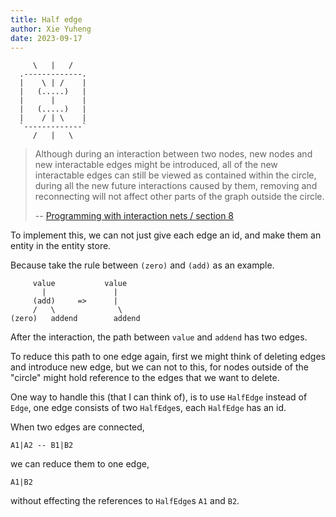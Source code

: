 ```yaml
---
title: Half edge
author: Xie Yuheng
date: 2023-09-17
---
```


```
     \   |   /
  .-------------.
  |    \ | /    |
  |   (.....)   |
  |      |      |
  |   (.....)   |
  |    / | \    |
  `-------------`
     /   |   \
```

> Although during an interaction between two nodes, new nodes and new
> interactable edges might be introduced, all of the new interactable
> edges can still be viewed as contained within the circle, during all
> the new future interactions caused by them, removing and
> reconnecting will not affect other parts of the graph outside the
> circle.
>
> -- [Programming with interaction nets / section 8](../articles/programming-with-interaction-nets.md#8)

To implement this, we can not just give each edge an id,
and make them an entity in the entity store.

Because take the rule between `(zero)` and `(add)` as an example.

```
     value           value
       |               |
     (add)     =>      |
     /   \              \
(zero)   addend        addend
```

After the interaction, the path between `value` and `addend` has two edges.

To reduce this path to one edge again,
first we might think of deleting edges
and introduce new edge,
but we can not to this,
for nodes outside of the "circle"
might hold reference to the edges that we want to delete.

One way to handle this (that I can think of),
is to use `HalfEdge` instead of `Edge`,
one edge consists of two `HalfEdge`s,
each `HalfEdge` has an id.

When two edges are connected,

```
A1|A2 -- B1|B2
```

we can reduce them to one edge,

```
A1|B2
```

without effecting the references to `HalfEdge`s `A1` and `B2`.
